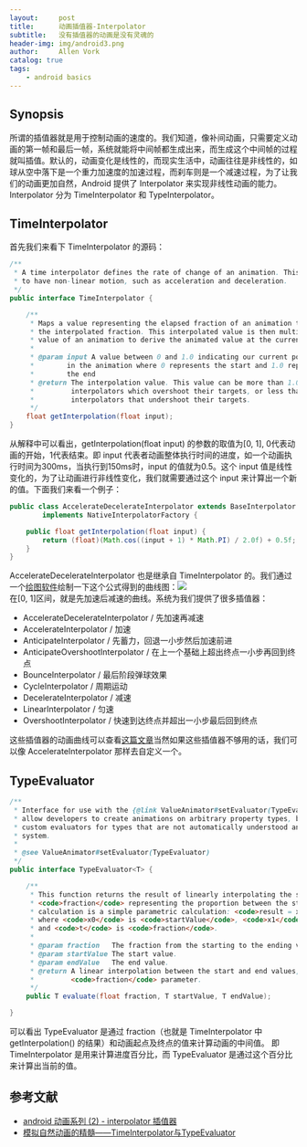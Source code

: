 ```yaml
---
layout:     post
title:      动画插值器-Interpolator
subtitle:   没有插值器的动画是没有灵魂的
header-img: img/android3.png
author:     Allen Vork
catalog: true
tags:
    - android basics  
---
```


## Synopsis
所谓的插值器就是用于控制动画的速度的。我们知道，像补间动画，只需要定义动画的第一帧和最后一帧，系统就能将中间帧都生成出来，而生成这个中间帧的过程就叫插值。默认的，动画变化是线性的，而现实生活中，动画往往是非线性的，如球从空中落下是一个重力加速度的加速过程，而刹车则是一个减速过程，为了让我们的动画更加自然，Android 提供了 Interpolator 来实现非线性动画的能力。    
Interpolator 分为 TimeInterpolator 和 TypeInterpolator。

## TimeInterpolator
首先我们来看下 TimeInterpolator 的源码：
```java
/**
 * A time interpolator defines the rate of change of an animation. This allows animations
 * to have non-linear motion, such as acceleration and deceleration.
 */
public interface TimeInterpolator {

    /**
     * Maps a value representing the elapsed fraction of an animation to a value that represents
     * the interpolated fraction. This interpolated value is then multiplied by the change in
     * value of an animation to derive the animated value at the current elapsed animation time.
     *
     * @param input A value between 0 and 1.0 indicating our current point
     *        in the animation where 0 represents the start and 1.0 represents
     *        the end
     * @return The interpolation value. This value can be more than 1.0 for
     *         interpolators which overshoot their targets, or less than 0 for
     *         interpolators that undershoot their targets.
     */
    float getInterpolation(float input);
}
```
从解释中可以看出，getInterpolation(float input) 的参数的取值为[0, 1], 0代表动画的开始，1代表结束。即 input 代表者动画整体执行时间的进度，如一个动画执行时间为300ms，当执行到150ms时，input 的值就为0.5。这个 input 值是线性变化的，为了让动画进行非线性变化，我们就需要通过这个 input 来计算出一个新的值。下面我们来看一个例子：
```java
public class AccelerateDecelerateInterpolator extends BaseInterpolator
        implements NativeInterpolatorFactory {

    public float getInterpolation(float input) {
        return (float)(Math.cos((input + 1) * Math.PI) / 2.0f) + 0.5f;
    }
}
```
AccelerateDecelerateInterpolator 也是继承自 TimeInterpolator 的。我们通过一个[绘图软件](https://www.desmos.com/calculator)绘制一下这个公式得到的曲线图：![]({{site.url}}/img/android/anim/ac_de.jpg)   
在[0, 1]区间，就是先加速后减速的曲线。系统为我们提供了很多插值器：     
+ AccelerateDecelerateInterpolator / 先加速再减速
+ AccelerateInterpolator / 加速
+ AnticipateInterpolator / 先蓄力，回退一小步然后加速前进
+ AnticipateOvershootInterpolator / 在上一个基础上超出终点一小步再回到终点
+ BounceInterpolator / 最后阶段弹球效果
+ CycleInterpolator / 周期运动
+ DecelerateInterpolator / 减速
+ LinearInterpolator / 匀速
+ OvershootInterpolator / 快速到达终点并超出一小步最后回到终点

这些插值器的动画曲线可以查看[这篇文章](https://www.jianshu.com/p/88740cba25e6)当然如果这些插值器不够用的话，我们可以像 AccelerateInterpolator 那样去自定义一个。

## TypeEvaluator
```java
/**
 * Interface for use with the {@link ValueAnimator#setEvaluator(TypeEvaluator)} function. Evaluators
 * allow developers to create animations on arbitrary property types, by allowing them to supply
 * custom evaluators for types that are not automatically understood and used by the animation
 * system.
 *
 * @see ValueAnimator#setEvaluator(TypeEvaluator)
 */
public interface TypeEvaluator<T> {

    /**
     * This function returns the result of linearly interpolating the start and end values, with
     * <code>fraction</code> representing the proportion between the start and end values. The
     * calculation is a simple parametric calculation: <code>result = x0 + t * (x1 - x0)</code>,
     * where <code>x0</code> is <code>startValue</code>, <code>x1</code> is <code>endValue</code>,
     * and <code>t</code> is <code>fraction</code>.
     *
     * @param fraction   The fraction from the starting to the ending values
     * @param startValue The start value.
     * @param endValue   The end value.
     * @return A linear interpolation between the start and end values, given the
     *         <code>fraction</code> parameter.
     */
    public T evaluate(float fraction, T startValue, T endValue);

}
```
可以看出 TypeEvaluator 是通过 fraction（也就是 TimeInterpolator 中 getInterpolation() 的结果）和动画起点及终点的值来计算动画的中间值。 即 TimeInterpolator 是用来计算进度百分比，而 TypeEvaluator 是通过这个百分比来计算出当前的值。

## 参考文献
+ [android 动画系列 (2) - interpolator 插值器](https://www.jianshu.com/p/88740cba25e6)   
+ [模拟自然动画的精髓——TimeInterpolator与TypeEvaluator](https://www.jianshu.com/p/b239d14060a8) 
